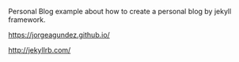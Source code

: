 Personal Blog example about how to create a personal blog by jekyll framework.

https://jorgeagundez.github.io/

http://jekyllrb.com/


